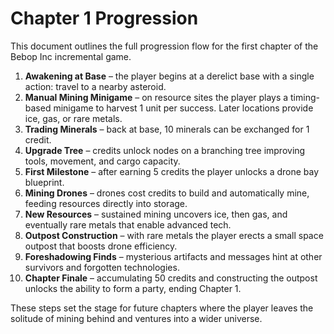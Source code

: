 # Chapter 1 Progression

This document outlines the full progression flow for the first chapter of the Bebop Inc incremental game.

1. **Awakening at Base** – the player begins at a derelict base with a single action: travel to a nearby asteroid.
2. **Manual Mining Minigame** – on resource sites the player plays a timing-based minigame to harvest 1 unit per success. Later locations provide ice, gas, or rare metals.
3. **Trading Minerals** – back at base, 10 minerals can be exchanged for 1 credit.
4. **Upgrade Tree** – credits unlock nodes on a branching tree improving tools, movement, and cargo capacity.
5. **First Milestone** – after earning 5 credits the player unlocks a drone bay blueprint.
6. **Mining Drones** – drones cost credits to build and automatically mine, feeding resources directly into storage.
7. **New Resources** – sustained mining uncovers ice, then gas, and eventually rare metals that enable advanced tech.
8. **Outpost Construction** – with rare metals the player erects a small space outpost that boosts drone efficiency.
9. **Foreshadowing Finds** – mysterious artifacts and messages hint at other survivors and forgotten technologies.
10. **Chapter Finale** – accumulating 50 credits and constructing the outpost unlocks the ability to form a party, ending Chapter 1.

These steps set the stage for future chapters where the player leaves the solitude of mining behind and ventures into a wider universe.
